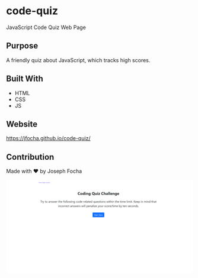 # code-quiz
JavaScript Code Quiz Web Page

## Purpose
A friendly quiz about JavaScript, which tracks high scores.

## Built With
* HTML
* CSS
* JS

## Website
https://jfocha.github.io/code-quiz/

## Contribution
Made with ❤️ by Joseph Focha

![alt text](./assets/images/full-webpage.png)